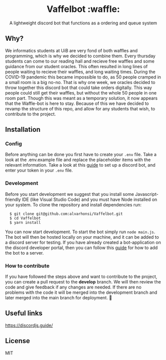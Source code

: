 <h1 align="center"> Vaffelbot :waffle: </h1>
<p align="center"> A lightweight discord bot that functions as a ordering and queue system </p>

## Why?
We informatics students at UiB are very fond of both waffles and programming, which is why we decided to combine them. Every thursday students can come to our reading hall and recieve free waffles and some guidance from our student oracles. This often resulted in long lines of people waiting to recieve their waffles, and long waiting times. During the COVID-19 pandemic this became impossible to do, as 50 people cramped in a small room is a big no-no. That is why one week, we oracles decided to throw together this discord bot that could take orders digitally. This way people could still get their waffles, but without the whole 50 people in one room part. Though this was meant as a temporary solution, it now appears that the Waffle-bot is here to stay. Because of this we have decided to revamp the structure of this repo, and allow for any students that wish, to contribute to the project. 

## Installation
### Config
Before anything can be done you first have to create your ``` .env ``` file. Take a look at the .env.example file and replace the placeholder items with the relevant information. Take a look at this [guide](https://discordjs.guide/preparations/setting-up-a-bot-application.html#creating-your-bot) to set up a discord bot, and enter your token in your ``` .env ``` file.

### Development
Before you start development we suggest that you install some Javascript-friendly IDE (like Visual Studio Code) and you must have Node installed on your system. 
To clone the repository and install dependencies run:
```
  $ git clone git@github.com:alvarhonsi/Vaffelbot.git
  $ cd Vaffelbot
  $ yarn install
```

You can now start development. To start the bot simply run ```node main.js```. The bot will then be hosted locally on your machine, and it can be added to a discord server for testing. If you have already created a bot-application on the discord developer portal, then you can follow this [guide](https://discordjs.guide/preparations/adding-your-bot-to-servers.html#bot-invite-links) for how to add the bot to a server. 

### How to contribute
If you have followed the steps above and want to contribute to the project, you can create a pull request to the <b>develop</b> branch. We will then review the code and give feedback if any changes are needed. If there are no problems with the code it will be merged into the development branch and later merged into the main branch for deployment. :rocket:

## Useful links
https://discordjs.guide/

## License
MIT
